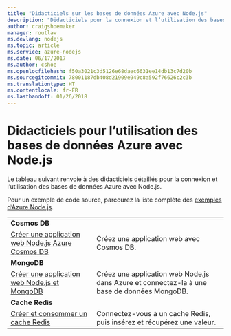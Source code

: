 ```yaml
---
title: "Didacticiels sur les bases de données Azure avec Node.js"
description: "Didacticiels pour la connexion et l’utilisation des bases de données Azure avec Node.js."
author: craigshoemaker
manager: routlaw
ms.devlang: nodejs
ms.topic: article
ms.service: azure-nodejs
ms.date: 06/17/2017
ms.author: cshoe
ms.openlocfilehash: f50a3021c3d5126e68daec6631ee14db13c7d20b
ms.sourcegitcommit: 78001187db408d21909e949c8a592f76626c2c3b
ms.translationtype: HT
ms.contentlocale: fr-FR
ms.lasthandoff: 01/26/2018
---
```

# <a name="tutorials-for-using-azure-databases-with-nodejs"></a>Didacticiels pour l’utilisation des bases de données Azure avec Node.js

Le tableau suivant renvoie à des didacticiels détaillés pour la connexion et l’utilisation des bases de données Azure avec Node.js. 

Pour un exemple de code source, parcourez la liste complète des [exemples d’Azure Node.js](https://azure.microsoft.com/resources/samples/?term=nodejs).

| | |
|---|---|
| **Cosmos DB** ||
| [Créer une application web Node.js Azure Cosmos DB](http://docs.microsoft.com/azure/documentdb/documentdb-nodejs-application?toc=/azure/node/toc.json&bc=/azure/node/toc.json) | Créez une application web avec Cosmos DB.  |
| **MongoDB** ||
| [Créer une application web Node.js et MongoDB](http://docs.microsoft.com/azure/app-service-web/app-service-web-tutorial-nodejs-mongodb-app?toc=/azure/node/toc.json&bc=/azure/node/toc.json) | Créez une application web Node.js dans Azure et connectez-la à une base de données MongoDB.  |
| **Cache Redis** | |
| [Créer et consommer un cache Redis](http://docs.microsoft.com/azure/redis-cache/cache-nodejs-get-started?toc=/azure/node/toc.json&bc=/azure/node/toc.json) | Connectez-vous à un cache Redis, puis insérez et récupérez une valeur.
